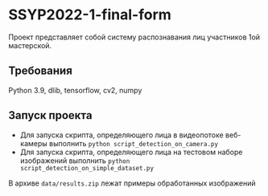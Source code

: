 # SSYP2022-1-final-form

Проект представляет собой систему распознавания лиц участников 1ой мастерской.

## Требования 
Python 3.9, dlib, tensorflow, cv2, numpy 

## Запуск проекта 
- Для запуска скрипта, определяющего лица в видеопотоке веб-камеры выполнить ```python script_detection_on_camera.py```
- Для запуска скрипта, определяющего лица на тестовом наборе изображений выполнить ```python script_detection_on_simple_dataset.py```

В архиве ```data/results.zip``` лежат примеры обработанных изображений 
